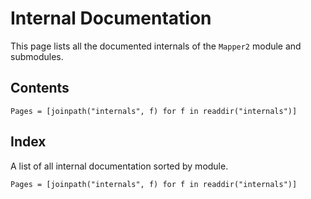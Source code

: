 # Internal Documentation

This page lists all the documented internals of the `Mapper2` module and submodules.

## Contents

```@contents
Pages = [joinpath("internals", f) for f in readdir("internals")]
```

## Index

A list of all internal documentation sorted by module.

```@index
Pages = [joinpath("internals", f) for f in readdir("internals")]
```

